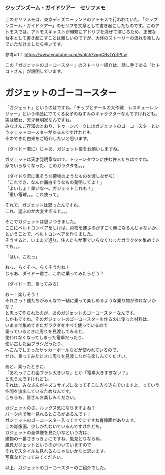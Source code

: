 ### ジップンズーム・ガイドツアー　セリフメモ  

このセリフメモは、東京ディズニーランドのアトモスで行われていた、「ジップンズーム・ガイドツアー」のセリフを文章として書き起こしたものです。このアトモスでは、アトモスキャストが頻繁にアドリブを混ぜて演じるため、正確な台本として書き起こすことは難しいのですが、大体のストーリーの流れを楽しんでいただけましたら幸いです。

参考url： https://www.youtube.com/watch?v=gCRvfYp1PLw  

この「ガジェットのゴーコースター」のストーリー紹介は、話し手である「ヒトコトさん」が説明しています。  
  
  
# ガジェットのゴーコースター  
  
「ガジェット」というのはですね、「チップとデールの大作戦　レスキューレンジャー」という作品にでてくる女子のねずみのキャラクターなんですけれども。  
実は彼女、天才発明家なんですね。  
みなさんご存知のとおり、トゥーンパークにはガジェットのゴーコースターというジェットコースターがあるんですけれども  
そのできた由来をご紹介したいと思います。  
  
（ダイドー君に）じゃあ、ガジェット役をお願いしますね。  
  
ガジェットは天才発明家なので、トゥーンタウンに住む住人たちはですね、  
家でいらなくなった、このガラクタを。。。  
  
（ダイドウ君に重そうな荷物のようなものを渡しながら）  
「これでさ、なんか面白そうなもの発明してよ！」  
「よいしょ！重いな～。ガジェットこれも！」  
「重い電球。。。これ使って」  
  
それで、ガジェットは思ったんですね。  
これ、運ぶのが大変すぎると。。。  
  
そこでガジェットは思いつきました。  
ここにベルトコンベアをしけば、荷物を運ぶのがすごく楽になるんじゃないか、  
ということで、ベルトコンベアを作りました。  
そうすると、いままで通り、住人たちが家でいらなくなったガラクタを集めてきても。。。  
  
「はい、これっ」  
  
おっ、らくそ～。らくそうだね！  
じゃあ、ダイドー君さ、これに乗ってみたらどう？  
  
（ダイドー君、乗ってみる）  
  
おー！楽しそう！  
それさっ！僕たちがみんなで一緒に乗って楽しめるような乗り物が作れないかな？  
と思って作られたのが、あのガジェットのゴーコースターなんです。  
しかもですね、そのガジェットのゴーコースターを作るのに使った材料は、  
いままで集めてきたガラクタをすべて使っているので  
乗っているときに周りを見渡してみると、  
使われなくなってしまった電卓だったり、  
使い古した歯ブラシだったり、  
へこんでしまったサッカーボールなどが使われているので、  
ぜひ、乗ってみたときに周りを見渡しながら楽しんでください。  
  
あと、乗ったときに、  
「あれっ？これ歯ブラシ大きいな」とか「電卓大きすぎない？」  
と思うんですけれども、  
それは、みなさんがネズミサイズになってそこに入り込んでいますよ、っていう空間を演出しているためなんです。  
こちらも、皆さんお楽しみください。  
  
ガジェットのさ、ルックス気になりますよね？  
パーク内で唯一見れるところがあるんです！  
ガジェットのゴーコースター入ってすぐにですね肖像画があります。  
この肖像画、少しかたむいているんですけれども。  
ガジェットの全体像を見たいなという方は、  
建物の一番さきっきょにですね、風見とりならぬ、  
風見ガジェットというのがついていますので  
それでスタイルも見れるんじゃないかなと思います。  
写真などとってみてください。  
  
以上、ガジェットのゴーコースターのご紹介でした。  
  